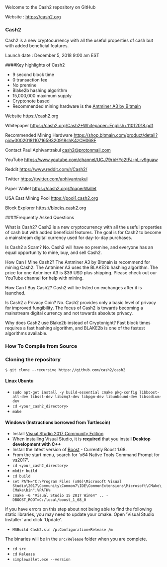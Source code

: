 Welcome to the Cash2 repository on GitHub

Website : https://cash2.org

### Cash2

Cash2 is a new cryptocurrency with all the useful properties of cash but with added beneficial features.

Launch date : December 5, 2018 9:00 am EST

####Key highlights of Cash2
- 9 second block time
- 0 transaction fee
- No premine
- Blake2b hashing algorithm
- 15,000,000 maximum supply
- Cryptonote based
- Recommended mining hardware is the [Antminer A3 by Bitmain](https://shop.bitmain.com/product/detail?pid=000201811071659320918shK4zCH068F)

Website
https://cash2.org

Whitepaper
https://cash2.org/Cash2+Whitepaper+English+11012018.pdf

Recommended Mining Hardware
https://shop.bitmain.com/product/detail?pid=000201811071659320918shK4zCH068F

Contact
Paul Aphivantrakul
cash2@protonmail.com

YouTube
https://www.youtube.com/channel/UCJ79rbHYc2tFJ-pL-v9guaw

Reddit
https://www.reddit.com/r/Cash2/

Twitter
https://twitter.com/aphivantrakul

Paper Wallet
https://cash2.org/#paperWallet

USA East Mining Pool
https://pool1.cash2.org

Block Explorer
https://blocks.cash2.org

####Frequently Asked Questions

What is Cash2?
Cash2 is a new cryptocurrency with all the useful properties of cash but with added beneficial features.
The goal is for Cash2 to become a mainstream digital currency used for day-to-day purchases.

Is Cash2 a Scam?
No. Cash2 will have no premine, and everyone has an equal opportunity to mine, buy, and sell Cash2.

How Can I Mine Cash2?
The Antminer A3 by Bitmain is recommend for mining Cash2.
The Antminer A3 uses the BLAKE2b hashing algorithm.
The price for one Antminer A3 is $39 USD plus shipping.
Please check out our YouTube channel for help with mining.

How Can I Buy Cash2?
Cash2 will be listed on exchanges after it is launched.

Is Cash2 a Privacy Coin?
No. Cash2 provides only a basic level of privacy for improved fungibility.
The focus of Cash2 is towards becoming a mainstream digital currency and not towards absolute privacy.

Why does Cash2 use Blake2b instead of Cryptonight?
Fast block times requires a fast hashing algorithm, and BLAKE2b is one of the fastest algorithms available.

### How To Compile from Source

### Cloning the repository

`$ git clone --recursive https://github.com/cash2/cash2`

#### Linux Ubuntu

- `sudo apt-get install -y build-essential cmake pkg-config libboost-all-dev libssl-dev libzmq3-dev libpgm-dev libunbound-dev libsodium-dev`
- `cd <your_cash2_directory>`
- `make`

#### Windows (Instructions borrowed from Turtlecoin)

- Install [Visual Studio 2017 Community Edition](https://www.visualstudio.com/thank-you-downloading-visual-studio/?sku=Community&rel=15&page=inlineinstall)
- When installing Visual Studio, it is **required** that you install **Desktop development with C++**
- Install the latest version of [Boost](https://bintray.com/boostorg/release/download_file?file_path=1.68.0%2Fbinaries%2Fboost_1_68_0-msvc-14.1-64.exe) - Currently Boost 1.68.
- From the start menu, search for 'x64 Native Tools Command Prompt for vs2017'.
- `cd <your_cash2_directory>`
- `mkdir build`
- `cd build`
- `set PATH="C:\Program Files (x86)\Microsoft Visual Studio\2017\Community\Common7\IDE\CommonExtensions\Microsoft\CMake\CMake\bin";%PATH%`
- `cmake -G "Visual Studio 15 2017 Win64" .. -DBOOST_ROOT=C:/local/boost_1_68_0`

If you have errors on this step about not being able to find the following static libraries, you may need to update your cmake. Open 'Visual Studio Installer' and click 'Update'.

- `MSBuild Cash2.sln /p:Configuration=Release /m`

The binaries will be in the `src/Release` folder when you are complete.

- `cd src`
- `cd Release`
- `simplewallet.exe --version`